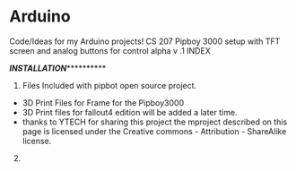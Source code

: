 # Arduino
Code/Ideas for my Arduino projects!
CS 207 Pipboy 3000 setup with TFT screen and analog buttons for control alpha v .1
INDEX




*************************************INSTALLATION***********************************************


1. Files Included with pipbot open source project.
  - 3D Print Files for Frame for the Pipboy3000
  - 3D Print files for fallout4 edition will be added a later time.
  - thanks to YTECH for sharing this project the mproject described on this page is licensed under the Creative commons - Attribution  - ShareAlike license.


2.
